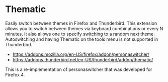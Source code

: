 # Thematic

Easily switch between themes in Firefox and Thunderbird. This extension
allows you to switch between themes via keyboard combinations or every N
minutes. It also allows one to specify switching to a random next theme.
Autoswitching and having Thematic on the tools menu is not supported in
Thunderbird.

* https://addons.mozilla.org/en-US/firefox/addon/personaswitcher/
* https://addons.thunderbird.net/en-US/thunderbird/addon/thematic/

This is a re-implementation of personaswitcher that was developed for Firefox 4.
